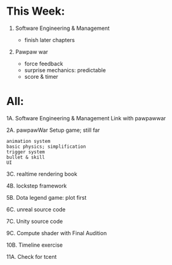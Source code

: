 # This Week:
1. Software Engineering & Management
	* finish later chapters

2. Pawpaw war
	* force feedback
	* surprise mechanics: predictable
	* score & timer



# All:
1A. Software Engineering & Management
	Link with pawpawwar

2A. pawpawWar
	Setup game; still far

	animation system
	basic physics; simplification
	trigger system
	bullet & skill
	UI

3C. realtime rendering book

4B. lockstep framework

5B. Dota legend game:
	plot first

6C. unreal source code

7C. Unity source code

9C. Compute shader with Final Audition

10B. Timeline exercise

11A. Check for tcent